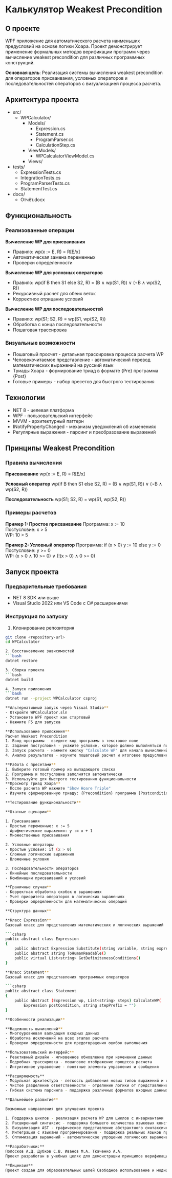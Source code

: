 # Калькулятор Weakest Precondition

## О проекте

WPF приложение для автоматического расчета наименьших предусловий на основе логики Хоара.
Проект демонстрирует применение формальных методов верификации программ через вычисление weakest precondition для различных программных конструкций.

**Основная цель**: Реализация системы вычисления weakest precondition для операторов присваивания, условных операторов и последовательностей операторов с визуализацией процесса расчета.

## Архитектура проекта

- src/
  - WPCalculator/
    - Models/
      - Expression.cs
      - Statement.cs
      - ProgramParser.cs
      - CalculationStep.cs
    - ViewModels/
      - WPCalculatorViewModel.cs
    - Views/
- tests/
  - ExpressionTests.cs
  - IntegrationTests.cs
  - ProgramParserTests.cs
  - StatementTest.cs
- docs/
  - Отчёт.docx

## Функциональность

### Реализованные операции

**Вычисление WP для присваивания**
- Правило: wp(x := E, R) = R[E/x]
- Автоматическая замена переменных
- Проверки определенности

**Вычисление WP для условных операторов**  
- Правило: wp(if B then S1 else S2, R) = (B ∧ wp(S1, R)) ∨ (¬B ∧ wp(S2, R))
- Рекурсивный расчет для обеих веток
- Корректное отрицание условий

**Вычисление WP для последовательностей**
- Правило: wp(S1; S2, R) = wp(S1, wp(S2, R))
- Обработка с конца последовательности
- Пошаговая трассировка

### Визуальные возможности

- Пошаговый просчет - детальная трассировка процесса расчета WP
- Человекочитаемое представление - автоматический перевод математических выражений на русский язык
- Триады Хоара - формирование триад в формате {Pre} программа {Post}
- Готовые примеры - набор пресетов для быстрого тестирования

## Технологии

- NET 8 - целевая платформа
- WPF - пользовательский интерфейс  
- MVVM - архитектурный паттерн
- INotifyPropertyChanged - механизм уведомлений об изменениях
- Регулярные выражения - парсинг и преобразование выражений

## Принципы Weakest Precondition

### Правила вычисления

**Присваивание**
wp(x := E, R) = R[E/x]

**Условный оператор**
wp(if B then S1 else S2, R) = (B ∧ wp(S1, R)) ∨ (¬B ∧ wp(S2, R))

**Последовательность**
wp(S1; S2, R) = wp(S1, wp(S2, R))

### Примеры расчетов

**Пример 1: Простое присваивание**
Программа: x := 10  
Постусловие: x > 5  
WP: 10 > 5

**Пример 2: Условный оператор**
Программа: if (x > 0) y := 10 else y := 0  
Постусловие: y >= 0  
WP: (x > 0 ∧ 10 >= 0) ∨ (!(x > 0) ∧ 0 >= 0)

## Запуск проекта

### Предварительные требования

- NET 8 SDK или выше
- Visual Studio 2022 или VS Code с C# расширениями

### Инструкция по запуску

1. Клонирование репозитория
```bash
git clone <repository-url>
cd WPCalculator

2. Восстановление зависимостей
```bash
dotnet restore

3. Сборка проекта
```bash
dotnet build

4. Запуск приложения
```bash
dotnet run --project WPCalculator csproj

**Альтернативный запуск через Visual Studio**
- Откройте WPCalculator.sln
- Установите WPF проект как стартовый
- Нажмите F5 для запуска

**Использование приложения**
Расчет Weakest Precondition
1. Ввод программы - введите код программы в текстовое поле
2. Задание постусловия - укажите условие, которое должно выполняться после программы
3. Запуск расчета - нажмите кнопку "Calculate WP" для начала вычислений
4. Анализ результатов - изучите пошаговый расчет и итоговое предусловие

**Работа с пресетами**
1. Выберите готовый пример из выпадающего списка
2. Программа и постусловие заполнятся автоматически
3. Используйте для быстрого тестирования функциональности
**Просмотр триад Хоара**
- После расчета WP нажмите "Show Hoare Triple"
- Изучите сформированную триаду: {Precondition} программа {Postcondition}

**Тестирование функциональности**

**Штатные сценарии**

1. Присваивания
- Простые переменные: x := 5
- Арифметические выражения: y := x + 1
- Множественные присваивания

2. Условные операторы
- Простые условия: if (x > 0)
- Сложные логические выражения
- Вложенные условия

3. Последовательности операторов
- Линейные последовательности
- Комбинации присваиваний и условий

**Граничные случаи**
- Корректная обработка скобок в выражениях
- Учет приоритета операторов в логических выражениях
- Проверки определенности для математических операций

**Структура данных**

**Класс Expression**
Базовый класс для представления математических и логических выражений

```csharp
public abstract class Expression
{
    public abstract Expression Substitute(string variable, string expression)
    public abstract string ToHumanReadable()
    public virtual List<string> GetDefinitenessConditions()
}

**Класс Statement**
Базовый класс для представления программных операторов

```csharp
public abstract class Statement
{
    public abstract (Expression wp, List<string> steps) CalculateWP(
        Expression postCondition, string stepPrefix = "")
}

**Особенности реализации**

**Надежность вычислений**
- Многоуровневая валидация входных данных
- Обработка исключений на всех этапах расчета
- Проверки определенности для предотвращения ошибок выполнения

**Пользовательский интерфейс**
- Реактивный дизайн - мгновенное обновление при изменении данных
- Подробная трассировка - пошаговое отображение процесса расчета
- Интуитивное управление - понятные элементы управления и сообщения

**Расширяемость**
- Модульная архитектура - легкость добавления новых типов выражений и операторов
- Чистое разделение ответственности - отделение логики от представления
- Гибкая система парсинга - поддержка различных форматов входных данных

**Дальнейшее развитие**

Возможные направления для улучшения проекта

1. Поддержка циклов - реализация расчета WP для циклов с инвариантами
2. Расширенный синтаксис - поддержка большего количества языковых конструкций
3. Визуализация AST - графическое представление абстрактного синтаксического дерева
4. Интеграция с языками программирования - поддержка реальных языков программирования
5. Оптимизация выражений - автоматическое упрощение логических выражений

**Разработчики:**
Полосков А.Д. Дубков С.В. Иванов М.А. Ткаченко А.А.
Проект разработан в учебных целях для демонстрации принципов верификации программ на основе логики Хоара и вычисления weakest precondition

**Лицензия**
Проект создан для образовательных целей Свободное использование и модификация разрешены